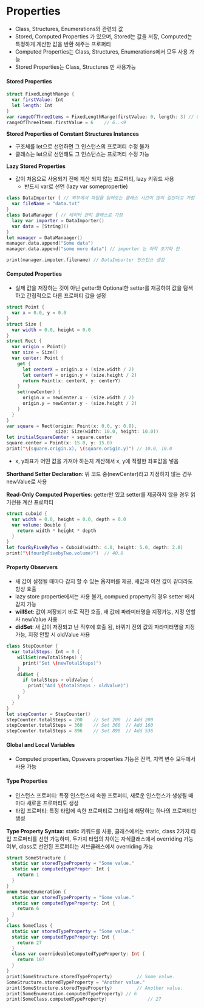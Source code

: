 # Properties

* Class, Structures, Enumerations와 관련되 값
* Stored, Computed Properties 가 있으며, Stored는 값을 저장, Computed는 특정하게 계산한 값을 반환 해주는 프로퍼티
* Computed Properties는 Class, Structures, Enumerations에서 모두 사용 가능
* Stored Properties는 Class, Structures 만 사용가능

#### Stored Properties

~~~ swift
struct FixedLengthRange {
  var firstValue: Int
  let length: Int
}
var rangeOfThreeItems = FixedLengthRange(firstValue: 0, length: 3) // 0..<3
rangeOfThreeItems.firstValue = 6	// 6..<9
~~~

**Stored Properties of Constant Structures Instances**

* 구조체를 let으로 선언하면 그 인스턴스의 프로퍼티 수정 불가
* 클래스는 let으로 선언해도 그 인스턴스는 프로퍼티 수정 가능

**Lazy Stored Properties**

* 값이 처음으로 사용되기 전에 계산 되지 않는  프로퍼티, lazy 키워드 사용
  * 반드시 var로 선언 (lazy var somepropertie)

~~~swift
class DataImporter { // 외부에서 파일을 읽어오는 클래스 시간이 많이 걸린다고 가정
  var fileName = "data.txt"
}
class DataManager {	// 테이터 관리 클래스로 가정
  lazy var importer = DataImporter()
  var data = [String]()
}
let manager = DataManaager()
manager.data.append("Some data")
manager.data.append("some more data") // importer 는 아직 초기화 전

print(manager.impoter.filename)	// DataImporter 인스턴스 생성
~~~

#### Computed Properties

* 실제 값을 저장하는 것이 아닌 getter와 Optional한 setter를 재공하여 값을 탐색하고 간접적으로 다른 프로퍼티 값을 설정

~~~swift
struct Point {
  var x = 0.0, y = 0.0
}
struct Size {
  var width = 0.0, height = 0.0
}
struct Rect {
  var origin = Point()
  var size = Size()
  var center: Point {
    get {
      let centerX = origin.x + (size.width / 2)
      let centerY = origin.y + (size.height / 2)
      return Point(x: centerX, y: centerY)
    }
    set(newCenter) {
      origin.x = newCenter.x - (size.width / 2)
      origin.y = newCenter.y - (size.height / 2)
    }
  }
}
var square = Rect(origin: Point(x: 0.0, y: 0.0), 
                  size: Size(width: 10.0, height: 10.0))
let initialSquareCenter = square.center
square.center = Point(x: 15.0, y: 15.0)
print("\(square.origin.x), \(square.origin.y)")	// 10.0, 10.0
~~~

* x, y좌표가 어떤 값을 가져야 하는지 계산해서 x, y에 적절한 좌표값을 넣음

**Shorthand Setter Declaration**: 위 코드 중(newCenter)라고 지정하지 않는 경우 newValue로 사용

**Read-Only Computed Properties**: getter만 있고 setter를 제공하지 않을 경우  읽기전용 계산 프로퍼티

~~~swift
struct cuboid {
  var width = 0.0, height = 0.0, depth = 0.0
  var volume: Double {
    return width * height * depth
  }
}
let fourByFiveByTwo = Cuboid(width: 4.0, height: 5.0, depth: 2.0)
print("\(fourByFivebyTwo.volume)")	// 40.0
~~~

#### Property Observers

* 새 값이 설정될 때마다 감지 할 수 있는 옵저버를 제공, 새값과 이전 값이 같더라도 항상 호출
* lazy store propertie에서는 사용 불가, compued property의 경우 setter 에서 감지 가능
* **willSet**: 값이 저장되기 바로 직전 호출, 새 값에 파라미터명을 지정가능, 지정 안할 사 newValue 사용
* **didSet**: 새 값이 저장되고 난 직후에 호출 됨, 바뀌기 전의 값의 파라미터명을 지정 가능, 지정 안할 시 oldValue 사용

~~~swift 
class StepCounter {
  var totalSteps: Int = 0 {
    willSet(newTotalSteps) {
      print("Set \(newTotalSteps)")
    }
    didSet {
      if totalSteps > oldValue {
        print("Add \(totalSteps - oldValue)")
      }
    }
  }
}
let stepCounter = StepCounter()
stepCounter.totalSteps = 200	// Set 200	// Add 200
stepCounter.totalSteps = 360	// Set 360	// Add 160
stepCounter.totalSteps = 896	// Set 896	// Add 536
~~~

#### Global and Local Variables

* Computed properties, Opsevers properties 기능은 전역, 지역 변수 모두에서 사용 가능

#### Type Properties

* 인스턴스 프로퍼티: 특정 인스턴스에 속한 프로퍼티, 새로운 인스턴스가 생성될 때마다 새로운 프로퍼티도 생성
*  타입 프로퍼티: 특정 타입에 속한 프로퍼티로 그타입에 해당하는 하나의 프로퍼티만 생성

**Type Property Syntax**: static 키워드를 사용, 클래스에서는 static, class 2가지 타입 프로퍼티를 선언 가능하며, 두가지 타입의 차이는 자식클래스에서 overriding 가능 여부, class로 선언된 프로퍼티는 서브클래스에서 overriding 가능

~~~swift
struct SomeStructure {
  static var storedTypeProperty = "Some value."
  static var computedtypeProper: Int {
    return 1
  }
}
enum SomeEnumeration {
  static var storedTypeProperty = "Some value."
  static var computedTypeProperty: Int {
    return 6
  }
}
class SomeClass {
  static var storedTypeProperty = "Some value."
  static var computedTypeProperty: Int {
    return 27
  }
  class var overrideableComputedTypeProperty: Int {
    return 107
  }
}
print(SomeStructure.storedTypeProperty)			// Some value.
SomeStructure.storedTypeProperty = "Another value."
print(SomeStructure.storedTypeProperty)			// Another value.
print(SomeEnumeration.computedTypeProperty)	// 6
print(SomeClass.computedTypeProperty)				// 27
~~~

